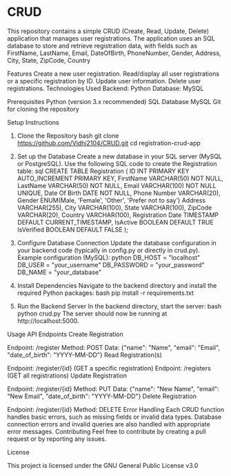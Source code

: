 # CRUD
This repository contains a simple CRUD (Create, Read, Update, Delete) application that manages user registrations. The application uses an SQL database to store and retrieve registration data, with fields such as FirstName, LastName, Email, DateOfBirth, PhoneNumber, Gender, Address, City, State, ZipCode, Country

Features
Create a new user registration.
Read/display all user registrations or a specific registration by ID.
Update user information.
Delete user registrations.
Technologies Used
Backend: Python 
Database: MySQL 

Prerequisites
Python (version 3.x recommended)
SQL Database MySQL 
Git for cloning the repository

Setup Instructions

1. Clone the Repository
bash
git clone https://github.com/Vidhi2104/CRUD.git
cd registration-crud-app

2. Set up the Database
Create a new database in your SQL server (MySQL or PostgreSQL).
Use the following SQL code to create the Registration table:
sql
CREATE TABLE Registration (
    ID INT PRIMARY KEY AUTO_INCREMENT PRIMARY KEY,
    FirstName VARCHAR(50) NOT NULL,
    LastName VARCHAR(50) NOT NULL,
    Email VARCHAR(100) NOT NULL UNIQUE,
    Date Of Birth DATE NOT NULL,
    Phone Number VARCHAR(20),
    Gender ENUM(Male, 'Female', 'Other', 'Prefer not to say')
    Address VARCHAR(255),
    City VARCHAR(100),
    State VARCHAR(100),
    ZipCode VARCHAR(20),
    Country VARCHAR(100),
    Registration Date TIMESTAMP DEFAULT CURRENT_TIMESTAMP,
    IsActive BOOLEAN DEFAULT TRUE
    IsVerified BOOLEAN DEFAULT FALSE
);

4. Configure Database Connection
Update the database configuration in your backend code (typically in config.py or directly in crud.py).
Example configuration (MySQL):
python
DB_HOST = "localhost"
DB_USER = "your_username"
DB_PASSWORD = "your_password"
DB_NAME = "your_database"

5. Install Dependencies
Navigate to the backend directory and install the required Python packages:
bash
pip install -r requirements.txt

6. Run the Backend Server
In the backend directory, start the server:
bash
python crud.py
The server should now be running at http://localhost:5000.

Usage
API Endpoints
Create Registration

Endpoint: /register
Method: POST
Data: {"name": "Name", "email": "Email", "date_of_birth": "YYYY-MM-DD"}
Read Registration(s)

Endpoint: /register/{id} (GET a specific registration)
Endpoint: /registers (GET all registrations)
Update Registration

Endpoint: /register/{id}
Method: PUT
Data: {"name": "New Name", "email": "New Email", "date_of_birth": "YYYY-MM-DD"}
Delete Registration

Endpoint: /register/{id}
Method: DELETE
Error Handling
Each CRUD function handles basic errors, such as missing fields or invalid data types.
Database connection errors and invalid queries are also handled with appropriate error messages.
Contributing
Feel free to contribute by creating a pull request or by reporting any issues.

License 

This project is licensed under the GNU General Public License v3.0
